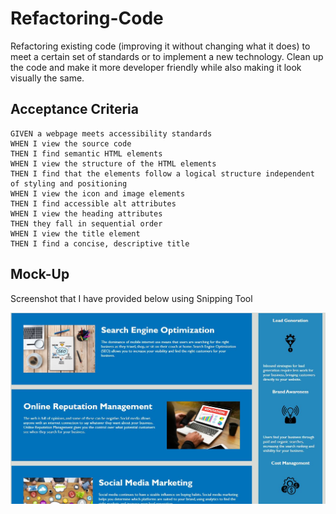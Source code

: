# Refactoring-Code
Refactoring existing code (improving it without changing what it does) to meet a certain set of standards or to implement a new technology. Clean up the code and make it more developer friendly while also making it look visually the same.

## Acceptance Criteria

```
GIVEN a webpage meets accessibility standards
WHEN I view the source code
THEN I find semantic HTML elements
WHEN I view the structure of the HTML elements
THEN I find that the elements follow a logical structure independent of styling and positioning
WHEN I view the icon and image elements
THEN I find accessible alt attributes
WHEN I view the heading attributes
THEN they fall in sequential order
WHEN I view the title element
THEN I find a concise, descriptive title
```

## Mock-Up

Screenshot that I have provided below using Snipping Tool

![Screenshot](./assets/Mock%20Up.JPG)